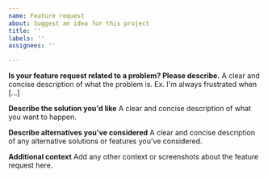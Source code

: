 ```yaml
---
name: Feature request
about: Suggest an idea for this project
title: ''
labels: ''
assignees: ''

---
```


<!--

IMPORTANT: Read this first!!!

1. If you own a Radzen Professional or Еnterprise subscription you can request your feature via email at info@radzen.com. Radzen staff will reply within 24 hours (Professional) or 16 hours (Enterprise)
2. The Radzen staff guarantees a response to issues in this repo only to paid subscribers. 
3. If you have a HOW TO question start a new forum thread in the Radzen Community forum: https://forum.radzen.com. Radzen staff will close issues that are HOWTO questions.
4. Please adhere to the issue template. 
-->
**Is your feature request related to a problem? Please describe.**
A clear and concise description of what the problem is. Ex. I'm always frustrated when [...]

**Describe the solution you'd like**
A clear and concise description of what you want to happen.

**Describe alternatives you've considered**
A clear and concise description of any alternative solutions or features you've considered.

**Additional context**
Add any other context or screenshots about the feature request here.
